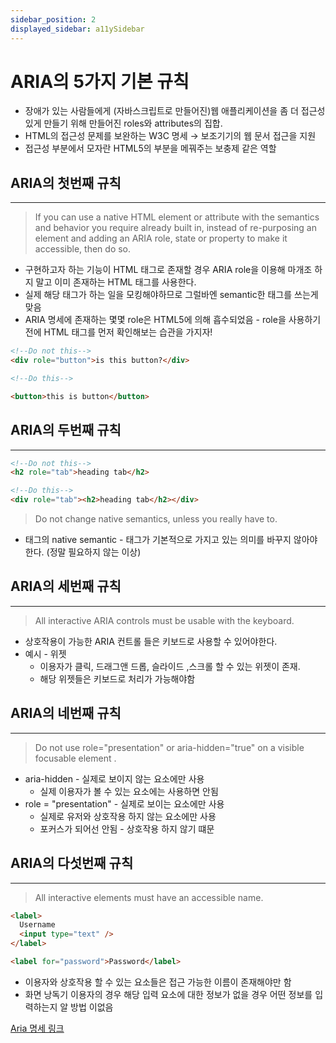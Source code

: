 ```yaml
---
sidebar_position: 2
displayed_sidebar: a11ySidebar
---
```


# ARIA의 5가지 기본 규칙

- 장애가 있는 사람들에게 (자바스크립트로 만들어진)웹 애플리케이션을 좀 더 접근성있게 만들기 위해 만들어진 roles와 attributes의 집합.
- HTML의 접근성 문제를 보완하는 W3C 명세 → 보조기기의 웹 문서 접근을 지원
- 접근성 부분에서 모자란 HTML5의 부분을 메꿔주는 보충제 같은 역할

## ARIA의 첫번째 규칙

---

> If you can use a native HTML element or attribute with the semantics and behavior you require already built in, instead of re-purposing an element and adding an ARIA role, state or property to make it accessible, then do so.

- 구현하고자 하는 기능이 HTML 태그로 존재할 경우 ARIA role을 이용해 마개조 하지 말고 이미 존재하는 HTML 태그를 사용한다.
- 실제 해당 태그가 하는 일을 모킹해야하므로 그럴바엔 semantic한 태그를 쓰는게 맞음
- ARIA 명세에 존재하는 몇몇 role은 HTML5에 의해 흡수되었음 - role을 사용하기 전에 HTML 태그를 먼저 확인해보는 습관을 가지자!

```html
<!--Do not this-->
<div role="button">is this button?</div>

<!--Do this-->

<button>this is button</button>
```

## ARIA의 두번째 규칙

---

```html
<!--Do not this-->
<h2 role="tab">heading tab</h2>

<!--Do this-->
<div role="tab"><h2>heading tab</h2></div>
```

> Do not change native semantics, unless you really have to.

- 태그의 native semantic - 태그가 기본적으로 가지고 있는 의미를 바꾸지 않아야 한다. (정말 필요하지 않는 이상)

## ARIA의 세번째 규칙

---

> All interactive ARIA controls must be usable with the keyboard.

- 상호작용이 가능한 ARIA 컨트롤 들은 키보드로 사용할 수 있어야한다.
- 예시 - 위젯
  - 이용자가 클릭, 드래그앤 드롭, 슬라이드 ,스크롤 할 수 있는 위젯이 존재.
  - 해당 위젯들은 키보드로 처리가 가능해야함

## ARIA의 네번째 규칙

---

> Do not use role="presentation" or aria-hidden="true" on a visible focusable element .

- aria-hidden - 실제로 보이지 않는 요소에만 사용
  - 실제 이용자가 볼 수 있는 요소에는 사용하면 안됨
- role = "presentation" - 실제로 보이는 요소에만 사용
  - 실제로 유저와 상호작용 하지 않는 요소에만 사용
  - 포커스가 되어선 안됨 - 상호작용 하지 않기 떄문

## ARIA의 다섯번째 규칙

---

> All interactive elements must have an accessible name.

```html
<label>
  Username
  <input type="text" />
</label>

<label for="password">Password</label>
```

- 이용자와 상호작용 할 수 있는 요소들은 접근 가능한 이름이 존재해야만 함
- 화면 낭독기 이용자의 경우 해당 입력 요소에 대한 정보가 없을 경우 어떤 정보를 입력하는지 알 방법 이없음

[Aria 명세 링크](https://developer.mozilla.org/en-US/docs/Web/Accessibility/ARIA)
